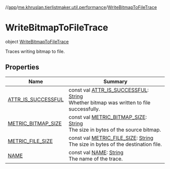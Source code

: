 //[app](../../../index.md)/[me.khruslan.tierlistmaker.util.performance](../index.md)/[WriteBitmapToFileTrace](index.md)

# WriteBitmapToFileTrace

object [WriteBitmapToFileTrace](index.md)

Traces writing bitmap to file.

## Properties

| Name | Summary |
|---|---|
| [ATTR_IS_SUCCESSFUL](-a-t-t-r_-i-s_-s-u-c-c-e-s-s-f-u-l.md) | const val [ATTR_IS_SUCCESSFUL](-a-t-t-r_-i-s_-s-u-c-c-e-s-s-f-u-l.md): [String](https://kotlinlang.org/api/latest/jvm/stdlib/kotlin/-string/index.html)<br>Whether bitmap was written to file successfully. |
| [METRIC_BITMAP_SIZE](-m-e-t-r-i-c_-b-i-t-m-a-p_-s-i-z-e.md) | const val [METRIC_BITMAP_SIZE](-m-e-t-r-i-c_-b-i-t-m-a-p_-s-i-z-e.md): [String](https://kotlinlang.org/api/latest/jvm/stdlib/kotlin/-string/index.html)<br>The size in bytes of the source bitmap. |
| [METRIC_FILE_SIZE](-m-e-t-r-i-c_-f-i-l-e_-s-i-z-e.md) | const val [METRIC_FILE_SIZE](-m-e-t-r-i-c_-f-i-l-e_-s-i-z-e.md): [String](https://kotlinlang.org/api/latest/jvm/stdlib/kotlin/-string/index.html)<br>The size in bytes of the destination file. |
| [NAME](-n-a-m-e.md) | const val [NAME](-n-a-m-e.md): [String](https://kotlinlang.org/api/latest/jvm/stdlib/kotlin/-string/index.html)<br>The name of the trace. |
